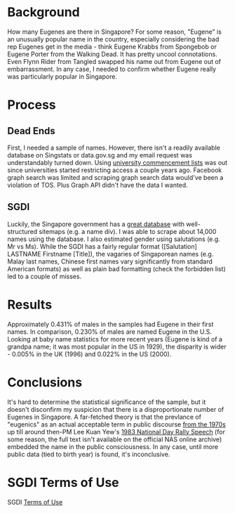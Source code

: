 # Background 
How many Eugenes are there in Singapore? For some reason, "Eugene" is an unusually popular name in the country, especially considering the bad rep Eugenes get in the media - think Eugene Krabbs from Spongebob or Eugene Porter from the Walking Dead. It has pretty uncool connotations. Even Flynn Rider from Tangled swapped his name out from Eugene out of embarrassment. In any case, I needed to confirm whether Eugene really was particularly popular in Singapore.

# Process
## Dead Ends
First, I needed a sample of names. However, there isn't a readily available database on Singstats or data.gov.sg and my email request was understandably turned down. Using [university commencement lists](https://courses.nus.edu.sg/course/elltankw/names.pdf) was out since universities started restricting access a couple years ago. Facebook graph search was limited and scraping graph search data would've been a violation of TOS. Plus Graph API didn't have the data I wanted.

## SGDI
Luckily, the Singapore government has a [great database](https://www.gov.sg/sgdi/ministries) with well-structured sitemaps (e.g. a name div). I was able to scrape about 14,000 names using the database. I also estimated gender using salutations (e.g. Mr vs Ms). While the SGDI has a fairly regular format ([Salutation] LASTNAME Firstname [Title]), the vagaries of Singaporean names (e.g. Malay last names, Chinese first names vary significantly from standard American formats) as well as plain bad formatting (check the forbidden list) led to a couple of misses.

# Results
Approximately 0.431% of males in the samples had Eugene in their first names. In comparison, 0.230% of males are named Eugene in the U.S. Looking at baby name statistics for more recent years (Eugene is kind of a grandpa name; it was most popular in the US in 1929), the disparity is wider - 0.005% in the UK (1996) and 0.022% in the US (2000).

# Conclusions
It's hard to determine the statistical significance of the sample, but it doesn't disconfirm my suspicion that there is a disproportionate number of Eugenes in Singapore. A far-fetched theory is that the prevlance of "eugenics" as an actual acceptable term in public discourse [from the 1970s](http://www.jstor.org/stable/40230009?seq=1#page_scan_tab_contents) up till around then-PM Lee Kuan Yew's [1983 National Day Rally Speech](http://www.straitstimes.com/singapore/from-babies-to-casinos-10-memorable-national-day-rally-speeches) (for some reason, the full text isn't available on the official NAS online archive) embedded the name in the public consciousness. In any case, until more public data (tied to birth year) is found, it's inconclusive.

# SGDI Terms of Use
SGDI [Terms of Use](https://www.gov.sg/terms-of-use)
